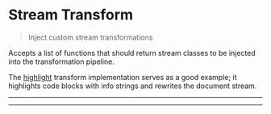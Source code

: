 # Stream Transform

<? @include readme/badges.md ?>

> Inject custom stream transformations

Accepts a list of functions that should return stream classes to be injected into the transformation pipeline.

The [highlight](/highlight.js) transform implementation serves as a good example; it highlights code blocks with info strings and rewrites the document stream.

<? @include {=readme} install.md ?>

***
<!-- @toc -->
***

<? @include {=readme} usage.md example.md stream-functions.md help.md ?>

<? @exec mkapi index.js highlight.js --title=API --level=2 ?>
<? @include {=readme} license.md links.md ?>
